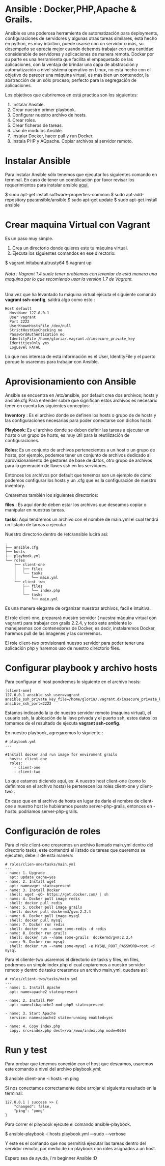 # Ansible : Docker,PHP,Apache & Grails.

Ansible es una poderosa herramienta de automatización para deployments, configuraciones de servidores y algunas otras tareas similares, está hecho en python, es muy intuitivo, puede usarse con un servidor o más, su desempeño se aprecia mejor cuando debemos trabajar con una cantidad considerable de servidores y aplicaciones de manera remota. Docker por su parte es una herramienta que facilita el empaquetado de las aplicaciones, con la ventaja de brindar una capa de abstracción y automatización a nivel sistema operativo en Linux, no está hecho con el objetivo de parecer una máquina virtual, es más bien un contenedor, la abstracción de un sólo proceso; perfecto para la segregación de aplicaciones.

Los objetivos que cubriremos en está practica son los siguientes:

1. Instalar Ansible.
2. Crear nuestro primer playbook.
3. Configurar nuestro archivo de hosts.
4. Crear roles.
5. Crear ficheros de tareas.
6. Uso de modulos Ansible.
7. Instalar Docker, hacer pull y run Docker.
8. Instala PHP y AQpache. Copiar archivos al servidor remoto.

# Instalar Ansible
Para instalar Ansible sólo tenemos que ejecutar los siguientes comando en terminal.
En caso de tener un comṕlicación por favor revisar los requerimientos para instalar ansible [aquí.](http://docs.ansible.com/ansible/intro_installation.html#control-machine-requirements)


$ sudo apt-get install software-properties-common
$ sudo apt-add-repository ppa:ansible/ansible
$ sudo apt-get update
$ sudo apt-get install ansible

# Crear maquina Virtual con Vagrant
Es un paso muy simple.

1. Crea un directorio donde quieres este tu máquina virtual.
2. Ejecuta los siguientes comandos en ese directorio:

 $ vagrant initubuntu/trusty64
 $ vagrant up


###### Nota : Vagrant 1.4 suele tener problemas con levantar de está manera una maquina por lo que recomiendo usar la versión 1.7 de Vagrant.

Una vez que ha levantado tu máquina virtual ejecuta el siguiente comando **vagrant ssh-config**, saldrá algo como esto :
```
Host default
  HostName 127.0.0.1
  User vagrant
  Port 2222
  UserKnownHostsFile /dev/null
  StrictHostKeyChecking no
  PasswordAuthentication no
  IdentityFile /home/gloria/.vagrant.d/insecure_private_key
  IdentitiesOnly yes
  LogLevel FATAL

```
Lo que nos interesa de está información es el User,  IdentityFile y el puerto porque lo usaremos para trabajar con Ansible.

# Aprovisionamiento con Ansible
Ansible se encuentra en /etc/ansible, por default crea dos archivos; hosts y ansible.cfg
Para entender sobre que significan estos archivos es necesario tener en cuenta los siguientes conceptos:

**Inventory** : Es el archivo donde se definen los hosts o grupo de de hosts y las configuraciones necesarias para poder conectarse con dichos hosts.

**Playbook**: Es  el archivo donde se deben definir las tareas a ejecutar un hosts o un grupo de hosts, es muy útil para la reutilización de configuraciones.

**Roles**: Es un conjunto de archivos pertenecientes a un host o un grupo de hosts, por ejemplo, podemos tener un conjunto de archivos dedicado al aprovisionamiento de gestores de base de datos, otro grupo de archivos para la generación de llaves ssh en los servidores.

Entonces los archivos por default que tenemos son un ejemplo de cómo podemos configurar los hosts y un .cfg que es la configuración de nuestro inventory.

Crearemos también los siguientes directorios:

**files** : Es aquí donde deben estar los archivos que deseamos copiar o manipular en nuestras tareas.

**tasks**: Aquí tendremos un archivo con el nombre de main.yml el cual tendrá un listado de tareas a ejecutar

Nuestro directorio dentro de /etc/ansible lucirá así:
```
.
├── ansible.cfg
├── hosts
├── playbook.yml
└── roles
    ├── client-one
    │   ├── files
    │   └── tasks
    │       └── main.yml
    └── client-two
        ├── files
        │   └── index.php
        └── tasks
            └── main.yml

```
Es una manera elegante de organizar nuestros archivos, facil e intuitiva.

El role client-one, preparará nuestro servidor ( nuestra máquina virtual con vagrant) para trabajar con grails 2.2.4, y todo este ambiente lo manejaremos con contenedores de Docker, es decir, instalaremos Docker, haremos pull de las imagenes y las correremos.

El role client-two provisionará nuestro servidor para poder tener una aplicación php y haremos uso de nuestro directorio files.

# Configurar playbook y archivo hosts
Para configurar el host pondremos lo siguiente en el archivo hosts:
```
[client-one]
127.0.0.1 ansible_ssh_user=vagrant ansible_ssh_private_key_file=/home/gloria/.vagrant.d/insecure_private_key  ansible_ssh_port=2222
```
Estamos indicando la ip de nuestro servidor remoto (maquina virtual), el usuario ssh, la ubicación de la llave privada y el puerto ssh, estos datos los tomamos de el resultado de ejecuta **vagrant ssh-config**.

En nuestro playbook, agregaremos lo siguiente :
```
# playbook.yml
---

#Install docker and run image for enviroment grails
- hosts: client-one
  roles:
    - client-one
    - client-two

```

Lo que estamos diciendo aquí, es: A nuestro host client-one (como lo definimos en el archivo hosts) le pertenecen los roles client-one y client-two .

En caso que en el archivo de hosts en lugar de darle el nombre de client-one a nuestro host le hubiéramos puesto server-php-grails, entonces en -hosts: podríamos server-php-grails.

# Configuración de roles
Para el role client-one crearemos un archivo llamado main.yml dentro del directorio tasks, este contendrá el listado de tareas que queremos se ejecuten, debe ir de está manera:
```
# roles/clien-one/tasks/main.yml
---
- name: 1. Upgrade
  apt: update_cache=yes
- name: 2. Install wget
  apt: name=wget state=present
- name: 3. Install Docker
  shell: wget -qO- https://get.docker.com/ | sh
- name: 4. Docker pull image redis
  shell: docker pull redis
- name: 5. Docker pull image grails
  shell: docker pull dockermd/gvm:2.2.4
- name: 6. Docker pull image mysql
  shell: docker pull mysql
- name: 7. Docker run redis
  shell: docker run --name some-redis -d redis
- name: 8. Docker run grails
  shell: docker run --name some-grails  dockermd/gvm:2.2.4
- name: 9. Docker run mysql
  shell: docker run --name some-mysql -e MYSQL_ROOT_PASSWORD=root -d mysql
```
Para el cliente-two usaremos el directorio de tasks y files, en files, podremos un simple index.php el cual copiaremos a nuestro servidor remoto y dentro de tasks crearemos un archivo main.yml, quedara así:
```
# roles/client-two/tasks/main.yml
---
- name: 1. Install Apache
  apt: name=apache2 state=present

- name: 2. Install PHP
  apt: name=libapache2-mod-php5 state=present

- name: 3. Start Apache
  service: name=apache2 state=running enabled=yes

- name: 4. Copy index.php
  copy: src=index.php dest=/var/www/index.php mode=0664
```

# Run y test

Para probar que tenemos conexión con el host que deseamos, usaremos este comando a nivel del archivo playbook.yml:
  
  $ ansible client-one  -i hosts -m ping
  
Sí nos conectamos correctamente debe arrojar el siguiente resultado en la terminal:
```
127.0.0.1 | success >> {
    "changed": false, 
    "ping": "pong"
}

```
Para correr el playbook ejecute el comando ansible-playbook.

$ ansible-playbook -i hosts playbook.yml --sudo --verbose

Y este es el comando que nos permitirá ejecutar las tareas dentro del servidor remoto, por medio de un playbook con roles asignados a un host.

Espero sea de ayuda, i'm beginner Ansible :D




